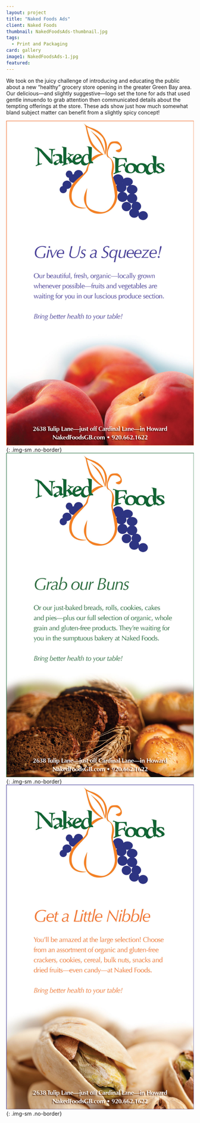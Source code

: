 ```yaml
---
layout: project
title: "Naked Foods Ads"
client: Naked Foods
thumbnail: NakedFoodsAds-thumbnail.jpg
tags:
  - Print and Packaging
card: gallery
image1: NakedFoodsAds-1.jpg
featured:
---
```


We took on the juicy challenge of introducing and educating the public about a new “healthy” grocery store opening in the greater Green Bay area. Our delicious—and slightly suggestive—logo set the tone for ads that used gentle innuendo to grab attention then communicated details about the tempting offerings at the store. These ads show just how much somewhat bland subject matter can benefit from a slightly spicy concept!

![Naked Foods Ad](/img/NakedFoodsAds-1.jpg){: .img-sm .no-border}
![Naked Foods Ad](/img/NakedFoodsAds-2.jpg){: .img-sm .no-border}
![Naked Foods Ad](/img/NakedFoodsAds-3.jpg){: .img-sm .no-border}
